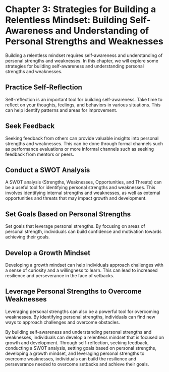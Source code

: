 Chapter 3: Strategies for Building a Relentless Mindset: Building Self-Awareness and Understanding of Personal Strengths and Weaknesses
=======================================================================================================================================

Building a relentless mindset requires self-awareness and understanding of personal strengths and weaknesses. In this chapter, we will explore some strategies for building self-awareness and understanding personal strengths and weaknesses.

Practice Self-Reflection
------------------------

Self-reflection is an important tool for building self-awareness. Take time to reflect on your thoughts, feelings, and behaviors in various situations. This can help identify patterns and areas for improvement.

Seek Feedback
-------------

Seeking feedback from others can provide valuable insights into personal strengths and weaknesses. This can be done through formal channels such as performance evaluations or more informal channels such as seeking feedback from mentors or peers.

Conduct a SWOT Analysis
-----------------------

A SWOT analysis (Strengths, Weaknesses, Opportunities, and Threats) can be a useful tool for identifying personal strengths and weaknesses. This involves identifying internal strengths and weaknesses, as well as external opportunities and threats that may impact growth and development.

Set Goals Based on Personal Strengths
-------------------------------------

Set goals that leverage personal strengths. By focusing on areas of personal strength, individuals can build confidence and motivation towards achieving their goals.

Develop a Growth Mindset
------------------------

Developing a growth mindset can help individuals approach challenges with a sense of curiosity and a willingness to learn. This can lead to increased resilience and perseverance in the face of setbacks.

Leverage Personal Strengths to Overcome Weaknesses
--------------------------------------------------

Leveraging personal strengths can also be a powerful tool for overcoming weaknesses. By identifying personal strengths, individuals can find new ways to approach challenges and overcome obstacles.

By building self-awareness and understanding personal strengths and weaknesses, individuals can develop a relentless mindset that is focused on growth and development. Through self-reflection, seeking feedback, conducting a SWOT analysis, setting goals based on personal strengths, developing a growth mindset, and leveraging personal strengths to overcome weaknesses, individuals can build the resilience and perseverance needed to overcome setbacks and achieve their goals.
